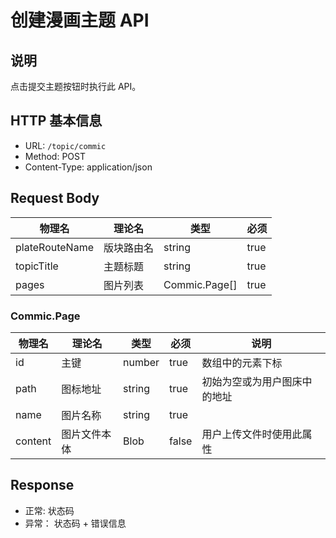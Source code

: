 # 创建漫画主题 API

## 说明

点击提交主题按钮时执行此 API。

## HTTP 基本信息

- URL: `/topic/commic`
- Method: POST
- Content-Type: application/json

## Request Body

|物理名|理论名|类型|必须|
|-|-|-|-|
|plateRouteName|版块路由名|string|true|
|topicTitle|主题标题|string|true|
|pages|图片列表|Commic.Page[]|true|

### Commic.Page

|物理名|理论名|类型|必须|说明|
|-|-|-|-|-|
|id|主键|number|true|数组中的元素下标|
|path|图标地址|string|true|初始为空或为用户图床中的地址|
|name|图片名称|string|true||
|content|图片文件本体|Blob|false|用户上传文件时使用此属性|

## Response

- 正常: 状态码
- 异常： 状态码 + 错误信息
